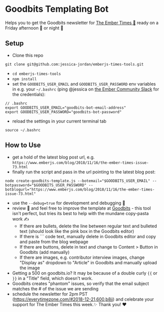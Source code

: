 # Goodbits Templating Bot

Helps you to get the Goodbits newsletter for [The Ember Times 🐹](https://twitter.com/embertimes) ready on a Friday afternoon 🌇 or night 🌙

## Setup

- Clone this repo
```
git clone git@github.com:jessica-jordan/emberjs-times-tools.git
``` 
- `cd emberjs-times-tools`
- `npm install`
- set the `GOODBITS_USER_EMAIL` and `GOODBITS_USER_PASSWORD` env variables in e.g. your `~/.bashrc` (ping @jessica on [the Ember Community Slack](https://discordapp.com/invite/zT3asNS) for the credentials):
```
// .bashrc
export GOODBITS_USER_EMAIL="goodbits-bot-email-address"
export GOODBITS_USER_PASSWORD="goodbits-bot-password"
```
- reload the settings in your current terminal tab
```
source ~/.bashrc
```

## How to Use

- get a hold of the latest blog post url, e.g. `https://www.emberjs.com/blog/2018/11/16/the-ember-times-issue-73.html`
- finally run the script and pass in the url pointing to the latest blog post:
```
node create-goodbits-template.js --botemail="$GOODBITS_USER_EMAIL" --botpassword="$GOODBITS_USER_PASSWORD" --botblogurl="https://www.emberjs.com/blog/2018/11/16/the-ember-times-issue-73.html"
```
- use the `--debug=true` for development and debugging 💛
- review 👀 and feel free to improve the template at [Goodbits](https://goodbits.io/c/7430/emails) - this tool isn't perfect, but tries its best to help with the mundane copy-pasta work ✍️
  - If there are bullets, delete the line between regular text and bulleted text (should look like the pink box in the Goodbits editor)
  <insert image here> <maybe insert gif here>
  - If there is ``` code text, manually delete in Goodbits editor and copy and paste from the blog webpage
  <insert gif here> <maybe also insert image here>
  - If there are buttons, delete in text and change to Content > Button in Goodbits (add manually)
  - If there are images, e.g. contributor interview images, change "Display as" dropdown to "Article" in Goodbits and manually upload the image 
- Getting a 500 on goodbits.io? It may be because of a double curly `{{` or `}}` in a "Title" field, which doesn't work.
- Goodbits creates "phantom" issues, so verify that the email subject matches the # of the issue we are sending
- schedule the newsletter for 2pm PST (https://everytimezone.com/#2018-12-21,600,b8jj) and celebrate your support for The Ember Times this week.✨ Thank you! ❤️
